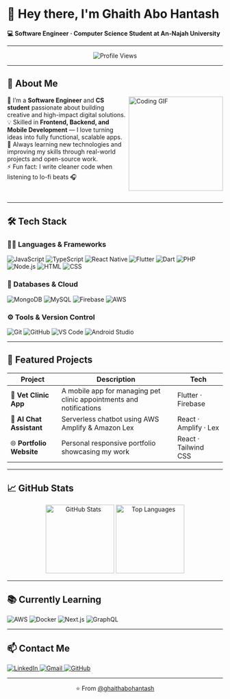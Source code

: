# 👋 Hey there, I'm Ghaith Abo Hantash  

**💻 Software Engineer · Computer Science Student at An-Najah University**

---

<p align="center">
  <img src="https://komarev.com/ghpvc/?username=ghaithabohantash&style=for-the-badge&color=brightgreen" alt="Profile Views"/>
</p>

---

## 🚀 About Me

<img align="right" src="https://c.tenor.com/_DOBjnGspYAAAAAM/code-coding.gif" width="220" alt="Coding GIF"/>

🌱 I’m a **Software Engineer** and **CS student** passionate about building creative and high-impact digital solutions.  
💡 Skilled in **Frontend, Backend, and Mobile Development** — I love turning ideas into fully functional, scalable apps.  
🎯 Always learning new technologies and improving my skills through real-world projects and open-source work.  
⚡ Fun fact: I write cleaner code when listening to lo-fi beats 🎧  

<br clear="right"/>

---

## 🛠️ Tech Stack

### 👨‍💻 Languages & Frameworks
<p align="left">
  <img src="https://img.icons8.com/color/48/000000/javascript.png" alt="JavaScript"/>
  <img src="https://img.icons8.com/color/48/000000/typescript.png" alt="TypeScript"/>
  <img src="https://img.icons8.com/color/48/000000/react-native.png" alt="React Native"/>
  <img src="https://img.icons8.com/color/48/000000/flutter.png" alt="Flutter"/>
  <img src="https://img.icons8.com/color/48/000000/dart.png" alt="Dart"/>
  <img src="https://img.icons8.com/color/48/000000/php.png" alt="PHP"/>
  <img src="https://img.icons8.com/color/48/000000/nodejs.png" alt="Node.js"/>
  <img src="https://img.icons8.com/color/48/000000/html-5.png" alt="HTML"/>
  <img src="https://img.icons8.com/color/48/000000/css3.png" alt="CSS"/>
</p>

### 🧠 Databases & Cloud
<p align="left">
  <img src="https://img.icons8.com/color/48/000000/mongodb.png" alt="MongoDB"/>
  <img src="https://img.icons8.com/color/48/000000/mysql-logo.png" alt="MySQL"/>
  <img src="https://img.icons8.com/color/48/000000/firebase.png" alt="Firebase"/>
  <img src="https://img.icons8.com/color/48/000000/amazon-web-services.png" alt="AWS"/>
</p>

### ⚙️ Tools & Version Control
<p align="left">
  <img src="https://img.icons8.com/color/48/000000/git.png" alt="Git"/>
  <img src="https://img.icons8.com/color/48/000000/github.png" alt="GitHub"/>
  <img src="https://img.icons8.com/color/48/000000/visual-studio-code-2019.png" alt="VS Code"/>
  <img src="https://img.icons8.com/color/48/000000/android-studio--v3.png" alt="Android Studio"/>
</p>

---

## 🧩 Featured Projects

| Project | Description | Tech |
|----------|--------------|------|
| 🐾 **Vet Clinic App** | A mobile app for managing pet clinic appointments and notifications | Flutter · Firebase |
| 💬 **AI Chat Assistant** | Serverless chatbot using AWS Amplify & Amazon Lex | React · Amplify · Lex |
| 🌐 **Portfolio Website** | Personal responsive portfolio showcasing my work | React · Tailwind CSS |

---

## 📈 GitHub Stats

<p align="center">
  <img src="https://github-readme-stats.vercel.app/api?username=Ghaith-abohantash&show_icons=true&theme=tokyonight" height="160" alt="GitHub Stats"/>
  <img src="https://github-readme-stats.vercel.app/api/top-langs/?username=Ghaith-abohantash&layout=compact&theme=tokyonight" height="160" alt="Top Languages"/>
</p>

<p align="center">
</p>

---

## 📚 Currently Learning

<p align="left">
  <img src="https://img.icons8.com/color/48/000000/aws.png" alt="AWS"/>
  <img src="https://img.icons8.com/color/48/000000/docker.png" alt="Docker"/>
  <img src="https://img.icons8.com/color/48/000000/nextjs.png" alt="Next.js"/>
  <img src="https://img.icons8.com/color/48/000000/graphql.png" alt="GraphQL"/>
</p>

---

## 📫 Contact Me

<p align="left">
  <a href="https://www.linkedin.com/in/ghaith-abo-hantash-b29211371" target="_blank">
    <img src="https://img.icons8.com/color/48/000000/linkedin.png" alt="LinkedIn"/>
  </a>
  <a href="mailto:ghaith.a.hantash@gmail.com">
    <img src="https://img.icons8.com/color/48/000000/gmail-new.png" alt="Gmail"/>
  </a>
  <a href="https://github.com/ghaithabohantash" target="_blank">
    <img src="https://img.icons8.com/ios-filled/48/000000/github.png" alt="GitHub"/>
  </a>
</p>

---

<p align="center">⭐️ From <a href="https://github.com/ghaithabohantash">@ghaithabohantash</a></p>
